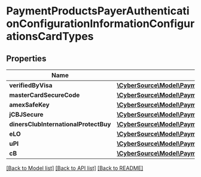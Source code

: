 # PaymentProductsPayerAuthenticationConfigurationInformationConfigurationsCardTypes

## Properties
Name | Type | Description | Notes
------------ | ------------- | ------------- | -------------
**verifiedByVisa** | [**\CyberSource\Model\PaymentProductsPayerAuthenticationConfigurationInformationConfigurationsCardTypesVerifiedByVisa**](PaymentProductsPayerAuthenticationConfigurationInformationConfigurationsCardTypesVerifiedByVisa.md) |  | [optional] 
**masterCardSecureCode** | [**\CyberSource\Model\PaymentProductsPayerAuthenticationConfigurationInformationConfigurationsCardTypesVerifiedByVisa**](PaymentProductsPayerAuthenticationConfigurationInformationConfigurationsCardTypesVerifiedByVisa.md) |  | [optional] 
**amexSafeKey** | [**\CyberSource\Model\PaymentProductsPayerAuthenticationConfigurationInformationConfigurationsCardTypesVerifiedByVisa**](PaymentProductsPayerAuthenticationConfigurationInformationConfigurationsCardTypesVerifiedByVisa.md) |  | [optional] 
**jCBJSecure** | [**\CyberSource\Model\PaymentProductsPayerAuthenticationConfigurationInformationConfigurationsCardTypesJCBJSecure**](PaymentProductsPayerAuthenticationConfigurationInformationConfigurationsCardTypesJCBJSecure.md) |  | [optional] 
**dinersClubInternationalProtectBuy** | [**\CyberSource\Model\PaymentProductsPayerAuthenticationConfigurationInformationConfigurationsCardTypesVerifiedByVisa**](PaymentProductsPayerAuthenticationConfigurationInformationConfigurationsCardTypesVerifiedByVisa.md) |  | [optional] 
**eLO** | [**\CyberSource\Model\PaymentProductsPayerAuthenticationConfigurationInformationConfigurationsCardTypesVerifiedByVisa**](PaymentProductsPayerAuthenticationConfigurationInformationConfigurationsCardTypesVerifiedByVisa.md) |  | [optional] 
**uPI** | [**\CyberSource\Model\PaymentProductsPayerAuthenticationConfigurationInformationConfigurationsCardTypesVerifiedByVisa**](PaymentProductsPayerAuthenticationConfigurationInformationConfigurationsCardTypesVerifiedByVisa.md) |  | [optional] 
**cB** | [**\CyberSource\Model\PaymentProductsPayerAuthenticationConfigurationInformationConfigurationsCardTypesCB**](PaymentProductsPayerAuthenticationConfigurationInformationConfigurationsCardTypesCB.md) |  | [optional] 

[[Back to Model list]](../README.md#documentation-for-models) [[Back to API list]](../README.md#documentation-for-api-endpoints) [[Back to README]](../README.md)


